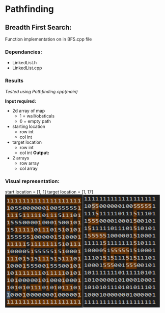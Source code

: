 # Pathfinding

## Breadth First Search:

Function implementation on in BFS.cpp file

### Dependancies:
  - LinkedList.h
  - LinkedList.cpp
  
### Results
*Tested using Pathfinding.cpp(main)*

**Input required:**
  - 2d array of map
    - 1 = wall/obsticals
    - 0 = empty path
  - starting location
    - row int
    - col int
  - target location
    - row int
    - col int
**Output:**
  - 2 arrays
    - row array
    - col array
### Visual representation:
start location = [1, 1]
target location = [1, 17]
![test1](/images/test1.JPG)
